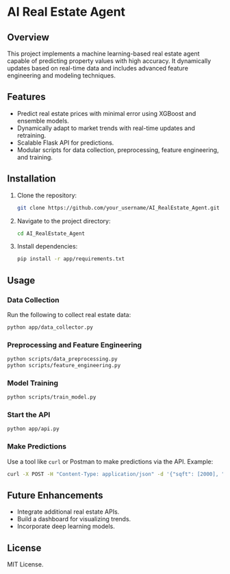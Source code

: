 
# AI Real Estate Agent

## Overview
This project implements a machine learning-based real estate agent capable of predicting property values with high accuracy. 
It dynamically updates based on real-time data and includes advanced feature engineering and modeling techniques.

## Features
- Predict real estate prices with minimal error using XGBoost and ensemble models.
- Dynamically adapt to market trends with real-time updates and retraining.
- Scalable Flask API for predictions.
- Modular scripts for data collection, preprocessing, feature engineering, and training.

## Installation
1. Clone the repository:
   ```bash
   git clone https://github.com/your_username/AI_RealEstate_Agent.git
   ```

2. Navigate to the project directory:
   ```bash
   cd AI_RealEstate_Agent
   ```

3. Install dependencies:
   ```bash
   pip install -r app/requirements.txt
   ```

## Usage
### Data Collection
Run the following to collect real estate data:
```bash
python app/data_collector.py
```

### Preprocessing and Feature Engineering
```bash
python scripts/data_preprocessing.py
python scripts/feature_engineering.py
```

### Model Training
```bash
python scripts/train_model.py
```

### Start the API
```bash
python app/api.py
```

### Make Predictions
Use a tool like `curl` or Postman to make predictions via the API.
Example:
```bash
curl -X POST -H "Content-Type: application/json" -d '{"sqft": [2000], "location": ["New York"], "bedrooms": [3], "bathrooms": [2]}' http://127.0.0.1:5000/predict
```

## Future Enhancements
- Integrate additional real estate APIs.
- Build a dashboard for visualizing trends.
- Incorporate deep learning models.

## License
MIT License.
    
